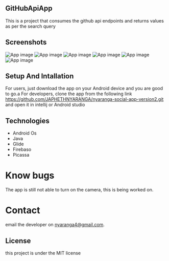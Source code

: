 ## GitHubApiApp


This is a project that consumes the github api endpoints and returns values as per the search query


## Screenshots

![App image](app/src/Assets/screenshot4.png ) 
![App image](app/src/Assets/screenshot5.png)
![App image](app/src/Assets/screenshot1.png)
![App image](app/src/Assets/screenshot2.png)
![App image](app/src/Assets/screenshot3.png)
![App image](app/src/Assets/Screenshot6.png ) 

## Setup And Intallation
For users, just download the app on your Android device and you are good to go.a
For developers, clone the app from the following link https://github.com/JAPHETHNYARANGA/nyaranga-social-app-version2.git and open it in intellij or Android studio

## Technologies

* Android Os
* Java
* Glide
* Firebaso
* Picassa

# Know bugs
The app is still not able to turn on the camera, this is being worked on.

# Contact
email the developer on nyaranga4@gmail.com.

## License
this project is under the  MIT license